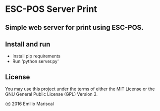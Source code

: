 # ESC-POS Server Print

## Simple web server for print using ESC-POS.

## Install and run

* Install pip requirements
* Run 'python server.py'

## License

You may use this project under the terms of either the MIT License or the GNU General Public License (GPL) Version 3.

(c) 2016 Emilio Mariscal
